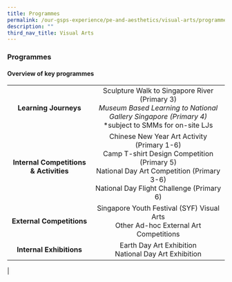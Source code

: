```yaml
---
title: Programmes
permalink: /our-gsps-experience/pe-and-aesthetics/visual-arts/programmes/
description: ""
third_nav_title: Visual Arts
---
```

### **Programmes**
#### **Overview of key programmes**

|  |  |
|:---:|:---:|
| **Learning Journeys** | Sculpture Walk to Singapore River (Primary 3)*<br>Museum Based Learning to National Gallery Singapore (Primary 4)*<br>*subject to SMMs for on-site LJs |
| **Internal Competitions & Activities** | Chinese New Year Art Activity (Primary 1-6)<br>Camp T-shirt Design Competition (Primary 5)<br>National Day Art Competition (Primary 3-6)<br>National Day Flight Challenge (Primary 6)<br>  |
| **External Competitions** | Singapore Youth Festival (SYF) Visual Arts<br>Other Ad-hoc External Art Competitions<br>  |
| **Internal Exhibitions** | Earth Day Art Exhibition<br>National Day Art Exhibition |
|

